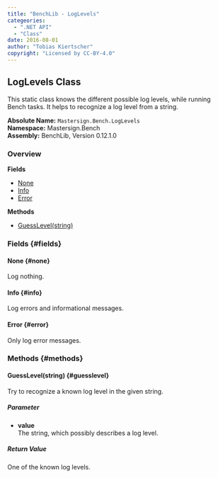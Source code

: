 ```yaml
---
title: "BenchLib - LogLevels"
categeories:
  - ".NET API"
  - "Class"
date: 2016-08-01
author: "Tobias Kiertscher"
copyright: "Licensed by CC-BY-4.0"
---
```


## LogLevels Class
This static class knows the different possible log levels, while running Bench tasks. It helps to recognize a log level from a string. 

**Absolute Name:** `Mastersign.Bench.LogLevels`  
**Namespace:** Mastersign.Bench  
**Assembly:** BenchLib, Version 0.12.1.0



### Overview
**Fields**

* [None](#none)
* [Info](#info)
* [Error](#error)

**Methods**

* [GuessLevel(string)](#guesslevel)

### Fields {#fields}

#### None {#none}
Log nothing. 

#### Info {#info}
Log errors and informational messages. 

#### Error {#error}
Only log error messages. 

### Methods {#methods}

#### GuessLevel(string) {#guesslevel}
Try to recognize a known log level in the given string. 

##### Parameter

* **value**  
  The string, which possibly describes a log level.

##### Return Value
One of the known log levels.


